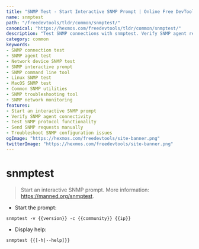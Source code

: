 ```yaml
---
title: "SNMP Test - Start Interactive SNMP Prompt | Online Free DevTools by Hexmos"
name: snmptest
path: "/freedevtools/tldr/common/snmptest/"
canonical: "https://hexmos.com/freedevtools/tldr/common/snmptest/"
description: "Test SNMP connections with snmptest. Verify SNMP agent reachability and functionality using an interactive prompt. Free online tool, no registration required."
category: common
keywords:
- SNMP connection test
- SNMP agent test
- Network device SNMP test
- SNMP interactive prompt
- SNMP command line tool
- Linux SNMP test
- MacOS SNMP test
- Common SNMP utilities
- SNMP troubleshooting tool
- SNMP network monitoring
features:
- Start an interactive SNMP prompt
- Verify SNMP agent connectivity
- Test SNMP protocol functionality
- Send SNMP requests manually
- Troubleshoot SNMP configuration issues
ogImage: "https://hexmos.com/freedevtools/site-banner.png"
twitterImage: "https://hexmos.com/freedevtools/site-banner.png"
---
```


# snmptest

> Start an interactive SNMP prompt.
> More information: <https://manned.org/snmptest>.

- Start the prompt:

`snmptest -v {{version}} -c {{community}} {{ip}}`

- Display help:

`snmptest {{[-h|--help]}}`

